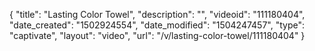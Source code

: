 {
    "title": "Lasting Color Towel",
    "description": "",
    "videoid": "111180404",
    "date_created": "1502924554",
    "date_modified": "1504247457",
    "type": "captivate",
    "layout": "video",
    "url": "\/v\/lasting-color-towel\/111180404"
}